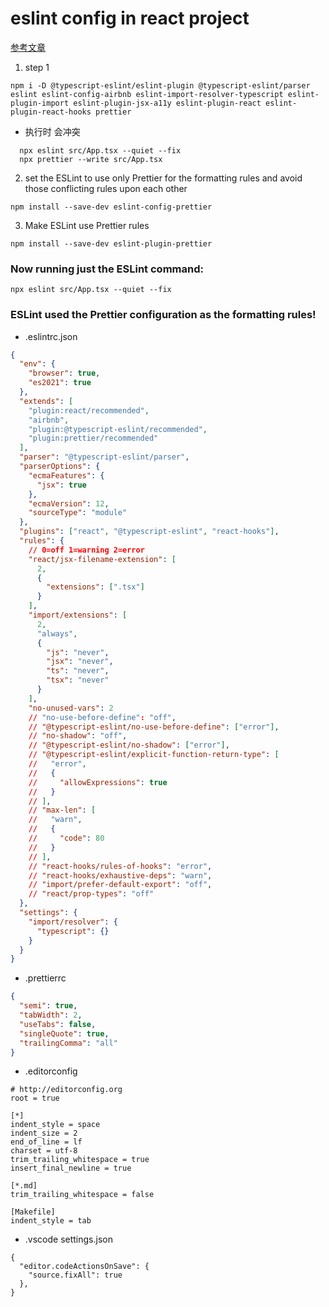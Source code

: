 # eslint config in react project

[参考文章](https://javascript.plainenglish.io/setting-eslint-and-prettier-on-a-react-typescript-project-2021-22993565edf9)

1. step 1

```
npm i -D @typescript-eslint/eslint-plugin @typescript-eslint/parser eslint eslint-config-airbnb eslint-import-resolver-typescript eslint-plugin-import eslint-plugin-jsx-a11y eslint-plugin-react eslint-plugin-react-hooks prettier
```

- 执行时 会冲突
  
```
  npx eslint src/App.tsx --quiet --fix
  npx prettier --write src/App.tsx 
```

2. set the ESLint to use only Prettier for the formatting rules and avoid those conflicting rules upon each other

``` 
npm install --save-dev eslint-config-prettier
```

3. Make ESLint use Prettier rules

```
npm install --save-dev eslint-plugin-prettier
```

### Now running just the ESLint command:

```
npx eslint src/App.tsx --quiet --fix
```

### ESLint used the Prettier configuration as the formatting rules!

- .eslintrc.json

```json
{
  "env": {
    "browser": true,
    "es2021": true
  },
  "extends": [
    "plugin:react/recommended",
    "airbnb",
    "plugin:@typescript-eslint/recommended",
    "plugin:prettier/recommended"
  ],
  "parser": "@typescript-eslint/parser",
  "parserOptions": {
    "ecmaFeatures": {
      "jsx": true
    },
    "ecmaVersion": 12,
    "sourceType": "module"
  },
  "plugins": ["react", "@typescript-eslint", "react-hooks"],
  "rules": {
    // 0=off 1=warning 2=error
    "react/jsx-filename-extension": [
      2,
      {
        "extensions": [".tsx"]
      }
    ],
    "import/extensions": [
      2,
      "always",
      {
        "js": "never",
        "jsx": "never",
        "ts": "never",
        "tsx": "never"
      }
    ],
    "no-unused-vars": 2
    // "no-use-before-define": "off",
    // "@typescript-eslint/no-use-before-define": ["error"],
    // "no-shadow": "off",
    // "@typescript-eslint/no-shadow": ["error"],
    // "@typescript-eslint/explicit-function-return-type": [
    //   "error",
    //   {
    //     "allowExpressions": true
    //   }
    // ],
    // "max-len": [
    //   "warn",
    //   {
    //     "code": 80
    //   }
    // ],
    // "react-hooks/rules-of-hooks": "error",
    // "react-hooks/exhaustive-deps": "warn",
    // "import/prefer-default-export": "off",
    // "react/prop-types": "off"
  },
  "settings": {
    "import/resolver": {
      "typescript": {}
    }
  }
}
```


- .prettierrc
```json
{
  "semi": true,
  "tabWidth": 2,
  "useTabs": false,
  "singleQuote": true,
  "trailingComma": "all"
}
```

- .editorconfig
  
```
# http://editorconfig.org
root = true

[*]
indent_style = space
indent_size = 2
end_of_line = lf
charset = utf-8
trim_trailing_whitespace = true
insert_final_newline = true

[*.md]
trim_trailing_whitespace = false

[Makefile]
indent_style = tab

```

- .vscode settings.json

```
{
  "editor.codeActionsOnSave": {
    "source.fixAll": true
  },
}
```
